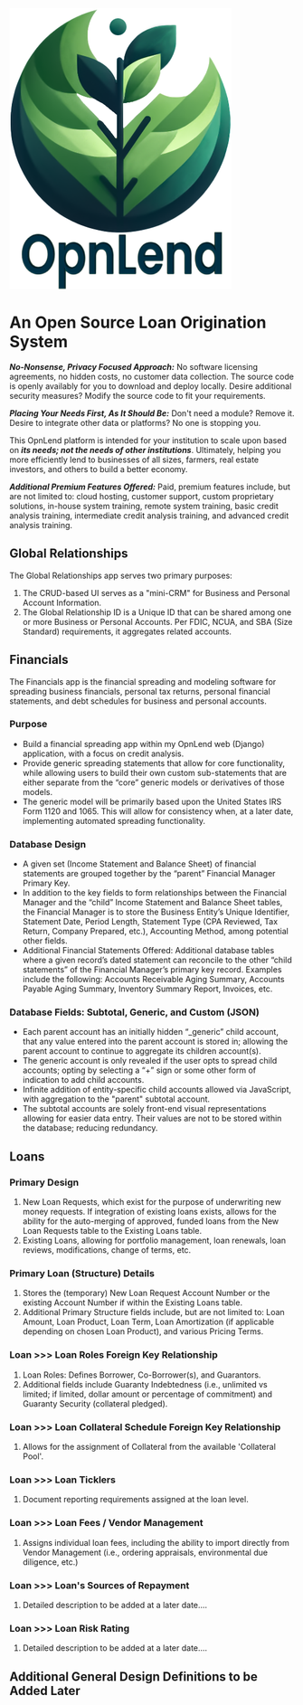![opnlend-logo](Media/OpnLend-Logo.png)
# An Open Source Loan Origination System
***No-Nonsense, Privacy Focused Approach:*** No software licensing agreements, no hidden costs, no customer data collection. The source code is openly availably for you to download and deploy locally. Desire additional security measures? Modify the source code to fit your requirements.

***Placing Your Needs First, As It Should Be:*** Don't need a module? Remove it. Desire to integrate other data or platforms? No one is stopping you.

This OpnLend platform is intended for your institution to scale upon based on ***its needs; not the needs of other institutions***. Ultimately, helping you more efficiently lend to businesses of all sizes, farmers, real estate investors, and others to build a better economy.

***Additional Premium Features Offered:*** Paid, premium features include, but are not limited to: cloud hosting, customer support, custom proprietary solutions, in-house system training, remote system training, basic credit analysis training, intermediate credit analysis training, and advanced credit analysis training.

## Global Relationships
The Global Relationships app serves two primary purposes:
1. The CRUD-based UI serves as a "mini-CRM" for Business and Personal Account Information.
2. The Global Relationship ID is a Unique ID that can be shared among one or more Business or Personal Accounts. Per FDIC, NCUA, and SBA (Size Standard) requirements, it aggregates related accounts.

## Financials
The Financials app is the financial spreading and modeling software for spreading business financials, personal tax returns, personal financial statements, and debt schedules for business and personal accounts.
### Purpose
- Build a financial spreading app within my OpnLend web (Django) application, with a focus on credit analysis.
- Provide generic spreading statements that allow for core functionality, while allowing users to build their own custom sub-statements that are either separate from the “core” generic models or derivatives of those models.
- The generic model will be primarily based upon the United States IRS Form 1120 and 1065. This will allow for consistency when, at a later date, implementing automated spreading functionality.

### Database Design
- A given set (Income Statement and Balance Sheet) of financial statements are grouped together by the “parent” Financial Manager Primary Key.
- In addition to the key fields to form relationships between the Financial Manager and the “child” Income Statement and Balance Sheet tables, the Financial Manager is to store the Business Entity’s Unique Identifier, Statement Date, Period Length, Statement Type (CPA Reviewed, Tax Return, Company Prepared, etc.), Accounting Method, among potential other fields.
- Additional Financial Statements Offered: Additional database tables where a given record’s dated statement can reconcile to the other “child statements” of the Financial Manager’s primary key record. Examples include the following: Accounts Receivable Aging Summary, Accounts Payable Aging Summary, Inventory Summary Report, Invoices, etc.

### Database Fields: Subtotal, Generic, and Custom (JSON)
- Each parent account has an initially hidden “_generic” child account, that any value entered into the parent account is stored in; allowing the parent account to continue to aggregate its children account(s).
- The generic account is only revealed if the user opts to spread child accounts; opting by selecting a “+” sign or some other form of indication to add child accounts.
- Infinite addition of entity-specific child accounts allowed via JavaScript, with aggregation to the "parent" subtotal account.
- The subtotal accounts are solely front-end visual representations allowing for easier data entry. Their values are not to be stored within the database; reducing redundancy.

## Loans
### Primary Design
1. New Loan Requests, which exist for the purpose of underwriting new money requests. If integration of existing loans exists, allows for the ability for the auto-merging of approved, funded loans from the New Loan Requests table to the Existing Loans table.
2. Existing Loans, allowing for portfolio management, loan renewals, loan reviews, modifications, change of terms, etc.

### Primary Loan (Structure) Details
1. Stores the (temporary) New Loan Request Account Number or the existing Account Number if within the Existing Loans table.
2. Additional Primary Structure fields include, but are not limited to: Loan Amount, Loan Product, Loan Term, Loan Amortization (if applicable depending on chosen Loan Product), and various Pricing Terms.

### Loan >>> Loan Roles Foreign Key Relationship
1. Loan Roles: Defines Borrower, Co-Borrower(s), and Guarantors.
2. Additional fields include Guaranty Indebtedness (i.e., unlimited vs limited; if limited, dollar amount or percentage of commitment) and Guaranty Security (collateral pledged).

### Loan >>> Loan Collateral Schedule Foreign Key Relationship
1. Allows for the assignment of Collateral from the available 'Collateral Pool'.

### Loan >>> Loan Ticklers
1. Document reporting requirements assigned at the loan level.

### Loan >>> Loan Fees / Vendor Management
1. Assigns individual loan fees, including the ability to import directly from Vendor Management (i.e., ordering appraisals, environmental due diligence, etc.)

### Loan >>> Loan's Sources of Repayment
1. Detailed description to be added at a later date....

### Loan >>> Loan Risk Rating
1.  Detailed description to be added at a later date....

## Additional General Design Definitions to be Added Later

